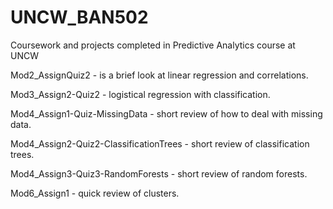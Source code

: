# UNCW_BAN502
Coursework and projects completed in Predictive Analytics course at UNCW


Mod2_AssignQuiz2 - is a brief look at linear regression and correlations.

Mod3_Assign2-Quiz2 - logistical regression with classification.

Mod4_Assign1-Quiz-MissingData - short review of how to deal with missing data.

Mod4_Assign2-Quiz2-ClassificationTrees - short review of classification trees.

Mod4_Assign3-Quiz3-RandomForests - short review of random forests.

Mod6_Assign1 - quick review of clusters.
